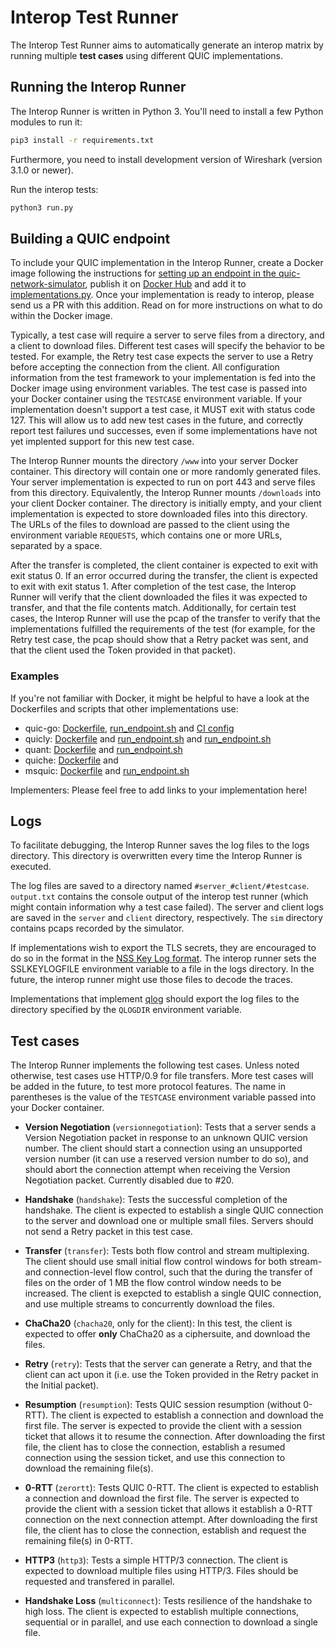 # Interop Test Runner

The Interop Test Runner aims to automatically generate an interop matrix by running multiple **test cases** using different QUIC implementations.

## Running the Interop Runner

The Interop Runner is written in Python 3. You'll need to install a few Python modules to run it:

```bash
pip3 install -r requirements.txt
```

Furthermore, you need to install development version of Wireshark (version 3.1.0 or newer).

Run the interop tests:
```bash
python3 run.py
```

## Building a QUIC endpoint

To include your QUIC implementation in the Interop Runner, create a Docker image following the instructions for [setting up an endpoint in the quic-network-simulator](https://github.com/marten-seemann/quic-network-simulator), publish it on [Docker Hub](https://hub.docker.com) and add it to [implementations.py](implementations.py). Once your implementation is ready to interop, please send us a PR with this addition. Read on for more instructions on what to do within the Docker image.

Typically, a test case will require a server to serve files from a directory, and a client to download files. Different test cases will specify the behavior to be tested. For example, the Retry test case expects the server to use a Retry before accepting the connection from the client. All configuration information from the test framework to your implementation is fed into the Docker image using environment variables. The test case is passed into your Docker container using the `TESTCASE` environment variable. If your implementation doesn't support a test case, it MUST exit with status code 127. This will allow us to add new test cases in the future, and correctly report test failures und successes, even if some implementations have not yet implented support for this new test case.

The Interop Runner mounts the directory `/www` into your server Docker container. This directory will contain one or more randomly generated files. Your server implementation is expected to run on port 443 and serve files from this directory.
Equivalently, the Interop Runner mounts `/downloads` into your client Docker container. The directory is initially empty, and your client implementation is expected to store downloaded files into this directory. The URLs of the files to download are passed to the client using the environment variable `REQUESTS`, which contains one or more URLs, separated by a space.

After the transfer is completed, the client container is expected to exit with exit status 0. If an error occurred during the transfer, the client is expected to exit with exit status 1.
After completion of the test case, the Interop Runner will verify that the client downloaded the files it was expected to transfer, and that the file contents match. Additionally, for certain test cases, the Interop Runner will use the pcap of the transfer to verify that the implementations fulfilled the requirements of the test (for example, for the Retry test case, the pcap should show that a Retry packet was sent, and that the client used the Token provided in that packet).

### Examples

If you're not familiar with Docker, it might be helpful to have a look at the Dockerfiles and scripts that other implementations use:

* quic-go: [Dockerfile](https://github.com/lucas-clemente/quic-go/blob/master/interop/Dockerfile), [run_endpoint.sh](https://github.com/lucas-clemente/quic-go/blob/master/interop/run_endpoint.sh) and [CI config](https://github.com/lucas-clemente/quic-go/blob/master/.github/workflows/build-interop-docker.yml)
* quicly: [Dockerfile](https://github.com/h2o/quicly/blob/master/misc/quic-interop-runner/Dockerfile) and [run_endpoint.sh](https://github.com/h2o/quicly/blob/master/misc/quic-interop-runner/run_endpoint.sh) and [run_endpoint.sh](https://github.com/cloudflare/quiche/blob/master/tools/qns/run_endpoint.sh)
* quant: [Dockerfile](https://github.com/NTAP/quant/blob/master/Dockerfile.interop) and [run_endpoint.sh](https://github.com/NTAP/quant/blob/master/test/interop.sh)
* quiche: [Dockerfile](https://github.com/cloudflare/quiche/blob/master/Dockerfile) and 
* msquic: [Dockerfile](https://github.com/microsoft/msquic/blob/master/Dockerfile) and [run_endpoint.sh](https://github.com/microsoft/msquic/blob/master/scripts/run_endpoint.sh)

Implementers: Please feel free to add links to your implementation here!

## Logs

To facilitate debugging, the Interop Runner saves the log files to the logs directory. This directory is overwritten every time the Interop Runner is executed.

The log files are saved to a directory named `#server_#client/#testcase`. `output.txt` contains the console output of the interop test runner (which might contain information why a test case failed). The server and client logs are saved in the `server` and `client` directory, respectively. The `sim` directory contains pcaps recorded by the simulator.

If implementations wish to export the TLS secrets, they are encouraged to do so in the format in the [NSS Key Log format](https://developer.mozilla.org/en-US/docs/Mozilla/Projects/NSS/Key_Log_Format). The interop runner sets the SSLKEYLOGFILE environment variable to a file in the logs directory. In the future, the interop runner might use those files to decode the traces.

Implementations that implement [qlog](https://github.com/quiclog/internet-drafts) should export the log files to the directory specified by the `QLOGDIR` environment variable.

## Test cases

The Interop Runner implements the following test cases. Unless noted otherwise, test cases use HTTP/0.9 for file transfers. More test cases will be added in the future, to test more protocol features. The name in parentheses is the value of the `TESTCASE` environment variable passed into your Docker container.

* **Version Negotiation** (`versionnegotiation`): Tests that a server sends a Version Negotiation packet in response to an unknown QUIC version number. The client should start a connection using an unsupported version number (it can use a reserved version number to do so), and should abort the connection attempt when receiving the Version Negotiation packet.
Currently disabled due to #20.

* **Handshake** (`handshake`): Tests the successful completion of the handshake. The client is expected to establish a single QUIC connection to the server and download one or multiple small files. Servers should not send a Retry packet in this test case.

* **Transfer** (`transfer`): Tests both flow control and stream multiplexing. The client should use small initial flow control windows for both stream- and connection-level flow control, such that the during the transfer of files on the order of 1 MB the flow control window needs to be increased. The client is exepcted to establish a single QUIC connection, and use multiple streams to concurrently download the files.

* **ChaCha20** (`chacha20`, only for the client): In this test, the client is expected to offer **only** ChaCha20 as a ciphersuite, and download the files.

* **Retry** (`retry`): Tests that the server can generate a Retry, and that the client can act upon it (i.e. use the Token provided in the Retry packet in the Initial packet).

* **Resumption** (`resumption`): Tests QUIC session resumption (without 0-RTT). The client is expected to establish a connection and download the first file. The server is expected to provide the client with a session ticket that allows it to resume the connection. After downloading the first file, the client has to close the connection, establish a resumed connection using the session ticket, and use this connection to download the remaining file(s).

* **0-RTT** (`zerortt`): Tests QUIC 0-RTT. The client is expected to establish a connection and download the first file. The server is expected to provide the client with a session ticket that allows it establish a 0-RTT connection on the next connection attempt. After downloading the first file, the client has to close the connection, establish and request the remaining file(s) in 0-RTT.

* **HTTP3** (`http3`): Tests a simple HTTP/3 connection. The client is expected to download multiple files using HTTP/3. Files should be requested and transfered in parallel.

* **Handshake Loss** (`multiconnect`): Tests resilience of the handshake to high loss. The client is expected to establish multiple connections, sequential or in parallel, and use each connection to download a single file.
